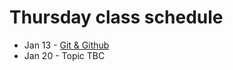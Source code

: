 # Thursday class schedule

- Jan 13 - [Git & Github](/README.md#git-and-github)
- Jan 20 - Topic TBC
